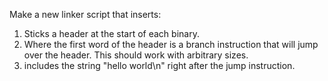 Make a new linker script that inserts:
  1. Sticks a header at the start of each binary.
  2. Where the first word of the header is a branch instruction that
     will jump over the header.  This should work with arbitrary 
     sizes.
  3. includes the string "hello world\n" right after the jump 
     instruction.
